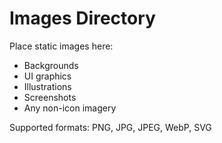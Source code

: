 # Images Directory

Place static images here:

- Backgrounds
- UI graphics
- Illustrations
- Screenshots
- Any non-icon imagery

Supported formats: PNG, JPG, JPEG, WebP, SVG
